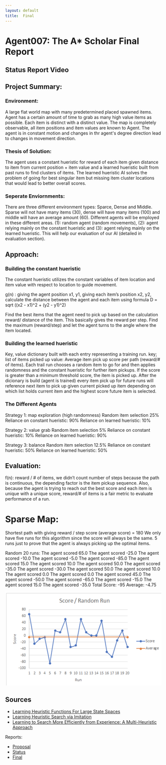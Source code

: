 ```yaml
---
layout: default
title:  Final
---
```


# Agent007: The A* Scholar Final Report

## Status Report Video

## Project Summary:

### Environment:
A large flat world map with many predetermined placed spawned items. Agent has a certain amount of time to grab as many high value items as possible. Each item is distinct with a distinct value. The map is completely observable, all item positions and item values are known to Agent. The agent is in constant motion and changes in thr agent's degree direction lead to changes in movement direction.

### Thesis of Solution:
The agent uses a constant hueristic for reward of each item given distance to item from current position + item value and a learned hueristic built from past runs to find clusters of items. The learned hueristic AI solves the problem of going for best singular item but missing item cluster locations that would lead to better overall scores. 

### Seperate Enviornments:
There are three different environment types: Sparce, Dense and Middle. Sparse will not have many items (30), dense will have many items (100) and middle will have an average amount (60). Different agents will be employed in these different areas. (1): random agent (random movements), (2): agent relying mainly on the constant hueristic and (3): agent relying mainly on the learned hueristic. This will help our evaluation of our AI (detailed in evaluation section).

## Approach:

### Building the constant hueristic
The constant hueristic utilizes the constant variables of item location and item value with respect to location to guide movement.

g(n) : giving the agent position x1, y1, giving each item’s position x2, y2, calculate the distance between the agent and each item using formula D = sqrt ((x2 - x1)^2 + (y2 - y1)^2) 

Find the best items that the agent need to pick up based on the calculation reward/ distance of the item. This basically gives the reward per step. Find the maximum (reward/step) and let the agent turns to the angle where the item located. 

### Building the learned hueristic
Key, value dictionary built with each entry representing a training run.
key; list of items picked up
value: Average item pick up score per path (reward/# of items).
Each trail run chooses a random item to go for and then applies randomness and the constant hueristic for further item pickups. If the score is greater than a minimum threshold score, the item is picked up. After the dicionary is build (agent is trained) every item pick up for future runs will reference next item to pick up given current picked up item depending on which list holds current item and the highest score future item is selected. 

### The Different Agents
Strategy 1: map exploration (high randomness)
Random item selection 25%
Reliance on constant hueristic: 90%
Reliance on learned hueristic: 10%

Strategy 2: value grab
Random item selection 5%
Reliance on constant hueristic: 10%
Reliance on learned hueristic: 90%

Strategy 3: balance
Random item selection 12.5%
Reliance on constant hueristic: 50%
Reliance on learned hueristic: 50%

## Evaluation:
f(n): reward / # of items, we didn’t count number of steps because the path is continuous, the depending factor is the item pickup sequence. Also, because the agent is trying to reach out the best score and each item is unique with a unique score, reward/# of items is a fair metric to evaluate performance of a run.

# Sparse Map:
Shortest path with giving reward / step score (average score) = 180
We only have five runs for this algorithm since the score will always be the same. 5 runs just to prove that the agent is always picking up the optimal items.

Random 20 runs:
The agent scored 65.0
The agent scored -25.0
The agent scored -10.0
The agent scored -5.0
The agent scored -85.0
The agent scored 15.0
The agent scored 10.0
The agent scored 50.0
The agent scored -35.0
The agent scored -30.0
The agent scored 50.0
The agent scored 10.0
The agent scored 0.0
The agent scored 0.0
The agent scored 45.0
The agent scored -50.0
The agent scored -65.0
The agent scored -15.0
The agent scored 15.0
The agent scored -35.0
Total Score: -95 
Average: -4.75

![](randomVSConstant.png?raw=true)



## Sources
- [Learning Heuristic Functions For Large State Spaces](https://www.sciencedirect.com/science/article/pii/S0004370211000877?fbclid=IwAR3o29EXShje6HAfJ-OC908yusSttGQ1AaaLXFmG_2wmK_0_tiwZCSYQCDI) 
- [Learning Heuristic Search via Imitation](http://proceedings.mlr.press/v78/bhardwaj17a/bhardwaj17a.pdf)
- [Learning to Search More Efficiently from Experience: A Multi-Heuristic Approach](https://www.cs.cmu.edu/~maxim/files/learningtosearch_socs15.pdf)

Reports:

- [Proposal](proposal.html)
- [Status](status.html)
- [Final](final.html)







